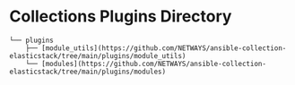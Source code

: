 # Collections Plugins Directory

```
└── plugins
    ├── [module_utils](https://github.com/NETWAYS/ansible-collection-elasticstack/tree/main/plugins/module_utils)
    └── [modules](https://github.com/NETWAYS/ansible-collection-elasticstack/tree/main/plugins/modules)
```
